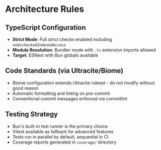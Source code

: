 # Architecture Rules

## TypeScript Configuration

- **Strict Mode**: Full strict checks enabled including `noUncheckedIndexedAccess`
- **Module Resolution**: Bundler mode with `.ts` extension imports allowed
- **Target**: ESNext with Bun globals available

## Code Standards (via Ultracite/Biome)

- Biome configuration extends Ultracite ruleset - do not modify without good reason
- Automatic formatting and linting on pre-commit
- Conventional commit messages enforced via commitlint

## Testing Strategy

- Bun's built-in test runner is the primary choice
- Vitest available as fallback for advanced features
- Tests run in parallel by default, sequential in CI
- Coverage reports generated in `coverage/` directory
